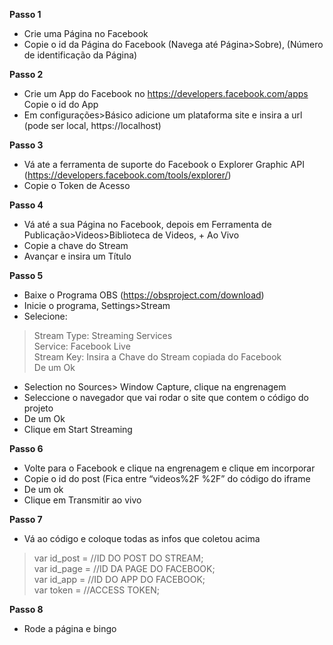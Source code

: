 **Passo 1**
 - Crie uma Página no Facebook
 - Copie o id da Página do Facebook (Navega até Página>Sobre), (Número de identificação da Página)

**Passo 2**
 - Crie um App do Facebook no https://developers.facebook.com/apps
Copie o id do App
 - Em configurações>Básico adicione um plataforma site e insira a url (pode ser local, https://localhost)

**Passo 3**
 - Vá ate a ferramenta de suporte do Facebook o Explorer Graphic API (https://developers.facebook.com/tools/explorer/)
 - Copie o Token de Acesso

**Passo 4**
 - Vá até a sua Página no Facebook, depois em Ferramenta de Publicação>Videos>Biblioteca de Videos, + Ao Vivo
 - Copie a chave do Stream
 - Avançar e insira um Título

**Passo 5**
 - Baixe o Programa OBS (https://obsproject.com/download)
 - Inicie o programa, Settings>Stream
 - Selecione:
> Stream Type: Streaming Services <br>
> Service: Facebook Live <br>
> Stream Key: Insira a Chave do Stream copiada do Facebook <br>
> De um Ok

 - Selection no Sources> Window Capture, clique na engrenagem
 - Seleccione o navegador que vai rodar o site que contem o código do projeto
 - De um Ok
 - Clique em Start Streaming

**Passo 6**
 - Volte para o Facebook e clique na engrenagem e clique em incorporar
 - Copie o id do post (Fica entre “videos%2F <ID FICA POR AQUI> %2F” do código do iframe
 - De um ok 
 - Clique em Transmitir ao vivo

**Passo 7**
 - Vá ao código e coloque todas as infos que coletou acima
 
> var id_post = //ID DO POST DO STREAM; <br>
> var id_page = //ID DA PAGE DO FACEBOOK; <br>
> var id_app = //ID DO APP DO FACEBOOK; <br>
> var token = //ACCESS TOKEN;

**Passo 8**
 - Rode a página e bingo

